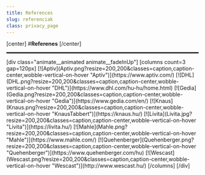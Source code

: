 ```yaml
---
title: References
slug: referenciak
class: privacy_page
---
```


[center]
#**Referenes**
[/center]
<hr style="border: 1px solid black;"/>
[div class="animate__animated animate__fadeInUp"]
[columns count=3 gap=120px]
[![Aptiv](Aptiv.png?resize=200,200&classes=caption,caption-center,wobble-vertical-on-hover "Aptiv")](https://www.aptiv.com/)
[![DHL](DHL.png?resize=200,200&classes=caption,caption-center,wobble-vertical-on-hover "DHL")](https://www.dhl.com/hu-hu/home.html)
[![Gedia](Gedia.png?resize=200,200&classes=caption,caption-center,wobble-vertical-on-hover "Gedia")](https://www.gedia.com/en/)
[![Knaus](Knaus.png?resize=200,200&classes=caption,caption-center,wobble-vertical-on-hover "KnausTabbert")](https://knaus.hu/)
[![Livita](Livita.jpg?resize=200,200&classes=caption,caption-center,wobble-vertical-on-hover "Livita")](https://livita.hu/)
[![Mahle](Mahle.png?resize=200,200&classes=caption,caption-center,wobble-vertical-on-hover "Mahle")](https://www.mahle.com/)
[![Quehenberger](Quehenberger.png?resize=200,200&classes=caption,caption-center,wobble-vertical-on-hover "Quehenberger")](https://www.quehenberger.com/hu)
[![Wescast](Wescast.png?resize=200,200&classes=caption,caption-center,wobble-vertical-on-hover "Wescast")](http://www.wescast.hu/)
[/columns]
[/div]
